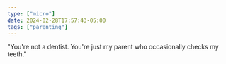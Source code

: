 ```yaml
---
type: ["micro"]
date: 2024-02-28T17:57:43-05:00
tags: ["parenting"]
---
```

"You're not a dentist. You're just my parent who occasionally checks my teeth."

